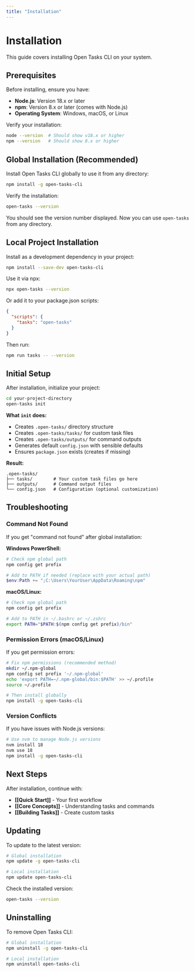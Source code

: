 ```yaml
---
title: "Installation"
---
```


# Installation

This guide covers installing Open Tasks CLI on your system.

## Prerequisites

Before installing, ensure you have:

- **Node.js**: Version 18.x or later
- **npm**: Version 8.x or later (comes with Node.js)
- **Operating System**: Windows, macOS, or Linux

Verify your installation:

```bash
node --version  # Should show v18.x or higher
npm --version   # Should show 8.x or higher
```

## Global Installation (Recommended)

Install Open Tasks CLI globally to use it from any directory:

```bash
npm install -g open-tasks-cli
```

Verify the installation:

```bash
open-tasks --version
```

You should see the version number displayed. Now you can use `open-tasks` from any directory.

## Local Project Installation

Install as a development dependency in your project:

```bash
npm install --save-dev open-tasks-cli
```

Use it via npx:

```bash
npx open-tasks --version
```

Or add it to your package.json scripts:

```json
{
  "scripts": {
    "tasks": "open-tasks"
  }
}
```

Then run:

```bash
npm run tasks -- --version
```

## Initial Setup

After installation, initialize your project:

```bash
cd your-project-directory
open-tasks init
```

**What `init` does:**
- Creates `.open-tasks/` directory structure
- Creates `.open-tasks/tasks/` for custom task files
- Creates `.open-tasks/outputs/` for command outputs
- Generates default `config.json` with sensible defaults
- Ensures `package.json` exists (creates if missing)

**Result:**
```
.open-tasks/
├── tasks/        # Your custom task files go here
├── outputs/      # Command output files
└── config.json   # Configuration (optional customization)
```

## Troubleshooting

### Command Not Found

If you get "command not found" after global installation:

**Windows PowerShell:**
```powershell
# Check npm global path
npm config get prefix

# Add to PATH if needed (replace with your actual path)
$env:Path += ";C:\Users\YourUser\AppData\Roaming\npm"
```

**macOS/Linux:**
```bash
# Check npm global path
npm config get prefix

# Add to PATH in ~/.bashrc or ~/.zshrc
export PATH="$PATH:$(npm config get prefix)/bin"
```

### Permission Errors (macOS/Linux)

If you get permission errors:

```bash
# Fix npm permissions (recommended method)
mkdir ~/.npm-global
npm config set prefix '~/.npm-global'
echo 'export PATH=~/.npm-global/bin:$PATH' >> ~/.profile
source ~/.profile

# Then install globally
npm install -g open-tasks-cli
```

### Version Conflicts

If you have issues with Node.js versions:

```bash
# Use nvm to manage Node.js versions
nvm install 18
nvm use 18
npm install -g open-tasks-cli
```

## Next Steps

After installation, continue with:

- **[[Quick Start]]** - Your first workflow
- **[[Core Concepts]]** - Understanding tasks and commands
- **[[Building Tasks]]** - Create custom tasks

## Updating

To update to the latest version:

```bash
# Global installation
npm update -g open-tasks-cli

# Local installation
npm update open-tasks-cli
```

Check the installed version:

```bash
open-tasks --version
```

## Uninstalling

To remove Open Tasks CLI:

```bash
# Global installation
npm uninstall -g open-tasks-cli

# Local installation
npm uninstall open-tasks-cli
```
